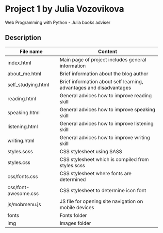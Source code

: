 # Project 1 by Julia Vozovikova

Web Programming with Python - Julia books adviser

## Description

File name  		    | Content
--------------------|----------------------
index.html          | Main page of project includes general information
about_me.html       | Brief information about the blog author
self_studying.html  | Brief information about self learning, advantages and disadvantages
reading.html        | General advices how to improve reading skill
speaking.html 		| General advices how to improve speaking skill
listening.html		| General advices how to improve listening skill
writing.html        | General advices how to improve writing skill
styles.scss  		| CSS stylesheet using SASS
styles.css     		| CSS stylesheet which is compiled from styles.scss
css/fonts.css		| CSS stylesheet where fonts are determined
css/font-awesome.css| CSS stylesheet to determine icon font
js/mobmenu.js		| JS file for opening site navigation on mobile devices 
fonts 				| Fonts folder
img 				| Images folder